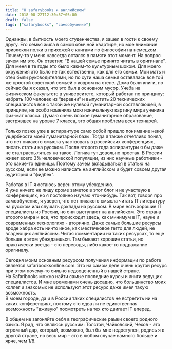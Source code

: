 ```yaml
---
title: "O safarybooks и английском"
date: 2018-08-22T12:30:57+05:00
draft: false
tags: ["safarybooks", "самообучение"]
---
```


Однажды, в бытность моего студенчества, я зашел в гости к своему другу. 
Его семья жила в самой обычной квартире, но мое внимание привлекли полки в прихожей с книгами по философии на немецком. 
Почему-то у меня навсегда остался в памяти этот момент. 
На вопрос зачем им это. 
Он ответил: “В нашей семье принято читать в оригинале”. 
Для меня в те годы это было каким-то культурным шоком. 
Для моего окружения это было не так естественно, как для его семьи. 
Мои мать и отец были руководителями, но по сути наша семья оставалась все той же простой советской семьей с ковром на стене. 
Дома были книги, но сейчас бы я сказал, что это был в основном мусор. 
Учеба на физическом факультете в университете, который работал по принципу: набрать 100 человек из “деревни” и выпустить 20 технических специалистов все с такой же нулевой гуманитарной составляющей, в принципе, не особо изменила мою изначальную картину мира ученика физ-мат класса.
Думаю очень плохое гуманитарное образование, застрявшее на уровне 7 класса, это общая проблема всех технарей.

Только позже уже в аспирантуре само собой пришло понимание некой ущербности моей гуманитарной базы. 
Тогда я также отчетливо понял, что нет никакого смысла участвовать в российских конференциях, писать статьи на русском.
После второго года аспирантуры я бы даже не стал распыляться на такое.
Логика тут довольно простая. 
В России живет всего 3% человеческой популяции, из них научные работники - это какие-то единицы.
Поэтому зачем вкладываться в статью на русском, если ее можно написать на английском и будет совсем другая аудитория и "фидбек".

Работая в IT я остаюсь верен этому убеждению.  
Я уже ничего не пишу кроме заметок в этот блог и не участвую в конференциях, но я постоянно изучаю что-нибудь. 
Так вот, говоря про самообучение, я уверен, что нет никакого смысла читать IT литературу на русском или слушать доклады на русском. 
В мире есть хорошие IT специалисты из России, но они выступают на английском. 
Это страна второго мира и все, что происходит здесь, как минимум в IT, науке и современных технологиях - вторично. 
Даже самые большие ресурсы вроде хабра есть ничто иное, как местечковое гетто для людей, не владеющих английским. 
Читая комментарии на таких ресурсах, то еще больше в этом убеждаешься. 
Там бывают хорошие статьи, но практически всегда - это переводы, либо какое-то подражание оригиналу.

Сегодня моим основным ресурсом получения информации по работе является safaribooksonline.com.
Это на самом деле очень крутой ресурс при этом почему-то сильно недооцененный в нашей стране.  
На Safaribooks можно найти самые последние курсы и книги ведущих специалистов. 
И мне временами очень досадно, что большинство моих коллег и знакомых не используют этот ресурс даже имея такую возможность.  
В моем городе, да и в России таких специлистов не встретить ни на каких конференциях, поэтому это едва ли не единственная возможность "вживую" посмотреть на тех кто двигает IT вперед. 

В общем не загоняйте себя в географические рамки своего родного языка. 
Я рад, что являюсь русским: Толстой, Чайковский, Чехов - это огромный дар, который, возможно, был бы мне недоступен, родись я в другой стране, но весь мир - это в любом случае намного больше и ярче, чем 1/8.